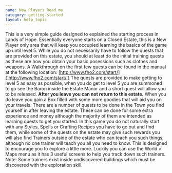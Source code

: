 ```yaml
---
name: New Players Read me
category: getting-started
layout: help_topic
---
```

This is a very simple guide designed to explained the starting process in Lands of Hope. Essentially everyone starts on a Closed Estate, this is a New Player only area that will keep you occupied learning the basics of the game up until level 5. While you do not necessarily have to follow the quests that are provided on this estate, you should at least do the initial training quests as these are how you obtain your basic posessions such as clothes and weapons. A Walkthrough on the first few quests can be found in the manual at the following location: [http://www.fho2.com/start/](`http://www.fho2.com/start/`) The quests are provided to make getting to level 5 as easy as possible, when you do get to level 5 you are summoned to go see the Baron inside the Estate Manor and a short quest will allow you to be released. **After you leave you can not return to this estate.** When you do leave you gain a Box filled with some more goodies that will aid you on your travels. There are a number of quests to be done in the Town you find yourself in after leaving the estate. These can be done for some extra experience and money although the majority of them are intended as learning quests to get you started. In this game you do not naturally start with any Styles, Spells or Crafting Recipes you have to go out and find them, while some of the quests on the estate may give such rewards you will also find Trainers outside of the estate who can teach you such things, although no one trainer will teach you all you need to know. This is designed to encourage you to explore a little more. Luckily you can use the World > Maps menu as it has 3 useful screens to help you track down such trainers. Note: Some trainers exist inside undiscovered buildings which must be discovered with the exploration skill.